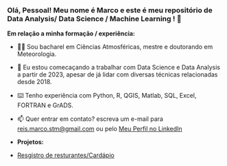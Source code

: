<!-- ![Banner Principal](https://github.com/mrco-at/mrco-at/blob/main/Banner.png) --> 

### Olá, Pessoal! Meu nome é Marco e este é meu repositório de Data Analysis/ Data Science / Machine Learning ! 👋

<b>Em relação a minha formação / experiência:</b>
- 🙋‍♂️ Sou bacharel em Ciências Atmosféricas, mestre e doutorando em Meteorologia.
- 🎲 Eu estou comecaçando a trabalhar com Data Science e Data Analysis a partir de 2023, apesar de já lidar com diversas técnicas relacionadas desde 2018. 
- ⌨️ Tenho experiência com Python, R, QGIS, Matlab, SQL, Excel, FORTRAN e GrADS.
- 📫 Quer entrar em contato? escreva um e-mail para reis.marco.stm@gmail.com ou pelo [Meu Perfil no LinkedIn](https://www.linkedin.com/in/marco-ant%C3%B4nio-godinho-dos-reis-612128200/)

- <b>Projetos:</b>
- [Resgistro de resturantes/Cardápio](https://github.com/mrco-at/cadastro_restaurante.git)

